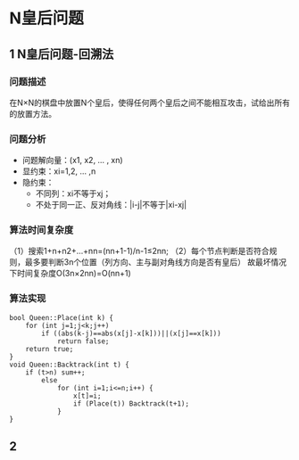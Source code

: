 # N皇后问题

## 1 N皇后问题-回溯法

### 问题描述

在N×N的棋盘中放置N个皇后，使得任何两个皇后之间不能相互攻击，试给出所有的放置方法。

### 问题分析
* 问题解向量：(x1, x2, … , xn)
* 显约束：xi=1,2, … ,n
* 隐约束：
    * 不同列：xi不等于xj；
    * 不处于同一正、反对角线：|i-j|不等于|xi-xj|


### 算法时间复杂度
（1）搜索1+n+n2+…+nn=(nn+1-1)/n-1≤2nn;
（2）每个节点判断是否符合规则，最多要判断3n个位置（列方向、主与副对角线方向是否有皇后）
故最坏情况下时间复杂度O(3n×2nn)=O(nn+1)

### 算法实现

```
bool Queen::Place(int k) {
    for (int j=1;j<k;j++)
        if ((abs(k-j)==abs(x[j]-x[k]))||(x[j]==x[k])) 
            return false;
    return true;
} 
void Queen::Backtrack(int t) {
    if (t>n) sum++;
        else
            for (int i=1;i<=n;i++) {
                x[t]=i;
                if (Place(t)) Backtrack(t+1);
            }
}

```

## 2 